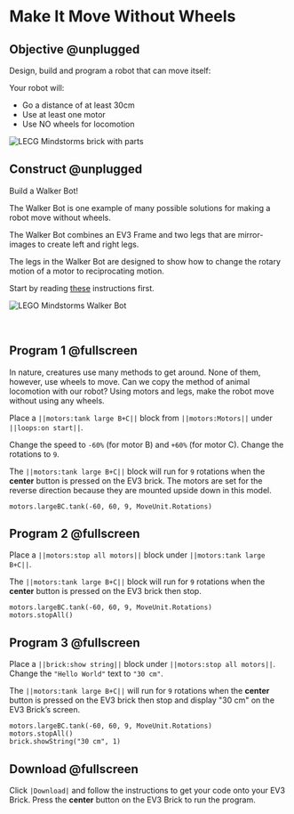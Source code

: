 # Make It Move Without Wheels 

## Objective @unplugged

Design, build and program a robot that can move itself:

Your robot will:

* Go a distance of at least 30cm
* Use at least one motor
* Use NO wheels for locomotion

![LECG Mindstorms brick with parts](/static/lessons/make-it-move/locomotion-no-wheels.jpg)


## Construct @unplugged

Build a Walker Bot!

The Walker Bot is one example of many possible solutions for making a robot move without wheels.

The Walker Bot combines an EV3 Frame and two legs that are mirror-images to create left and right legs.

The legs in the Walker Bot are designed to show how to change the rotary motion of a motor to reciprocating motion.

Start by reading [these](https://le-www-live-s.legocdn.com/sc/media/lessons/mindstorms-ev3/ev3-dep/building%20instructions/walker-bot-bi-180fc24f9298e1dd6201099627d43903.pdf) instructions first.
 
![LEGO Mindstorms Walker Bot](/static/lessons/make-it-move/walker-bot.jpg)

 
## Program 1 @fullscreen

In nature, creatures use many methods to get around. None of them, however, use wheels to move. Can we copy the method of animal locomotion with our robot? Using motors and legs, make the robot move without using any wheels.

Place a ``||motors:tank large B+C||`` block from ``||motors:Motors||`` under ``||loops:on start||``.

Change the speed to `-60%` (for motor B) and `+60%` (for motor C).
Change the rotations to `9`.

The ``||motors:tank large B+C||`` block will run for `9` rotations when the **center** button is pressed on the EV3 brick. The motors are set for the reverse direction because they are mounted upside down in this model.

```blocks
motors.largeBC.tank(-60, 60, 9, MoveUnit.Rotations)
```

## Program 2 @fullscreen

Place a ``||motors:stop all motors||`` block under ``||motors:tank large B+C||``.

The ``||motors:tank large B+C||`` block will run for `9` rotations when the **center** button is pressed on the EV3 brick then stop.

```blocks
motors.largeBC.tank(-60, 60, 9, MoveUnit.Rotations)
motors.stopAll()
```

## Program 3 @fullscreen

Place a ``||brick:show string||`` block under ``||motors:stop all motors||``.
Change the `"Hello World"` text to `"30 cm"`.

The ``||motors:tank large B+C||`` will run for `9` rotations when the **center** button is pressed on the EV3 brick then stop and display "30 cm" on the EV3 Brick’s screen.

```blocks
motors.largeBC.tank(-60, 60, 9, MoveUnit.Rotations)
motors.stopAll()
brick.showString("30 cm", 1)
```

## Download @fullscreen

Click `|Download|` and follow the instructions to get your code onto your EV3 Brick. Press the **center** button on the EV3 Brick to run the program.
